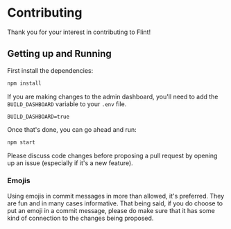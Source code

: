 # Contributing

Thank you for your interest in contributing to Flint!

## Getting up and Running

First install the dependencies:

```bash
npm install
```

If you are making changes to the admin dashboard, you'll need to add the `BUILD_DASHBOARD` variable to your `.env` file.

```
BUILD_DASHBOARD=true
```

Once that's done, you can go ahead and run:

```bash
npm start
```

Please discuss code changes before proposing a pull request by opening up an issue (especially if it's a new feature).

### Emojis

Using emojis in commit messages in more than allowed, it's preferred. They are fun and in many cases informative. That being said, if you do choose to put an emoji in a commit message, please do make sure that it has some kind of connection to the changes being proposed.
